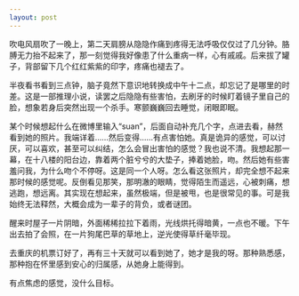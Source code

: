 ```yaml
---
layout: post
---
```

吹电风扇吹了一晚上，第二天肩膀从隐隐作痛到疼得无法呼吸仅仅过了几分钟。胳膊无力抬不起来了，那一刻觉得我好像患了什么重病一样，心有戚戚。后来拔了罐子，背部留下几个红红紫紫的印字，疼痛也褪去了。

半夜看书看到三点钟，脑子竟然下意识地转换成中午十二点，却忘记了是哪里的时差。这是一部推理小说，读罢之后隐隐有些害怕，去刷牙的时候盯着镜子里自己的脸，想象若身后突然出现一个杀手。寒颤巍巍回去睡觉，闭眼即眠。

某个时候想起什么在微博里输入“suan”，后面自动补充几个字，点进去看，赫然看到她的照片。我端详着……然后变得……有点害怕她。真是诡异的感觉，可以讨厌，可以喜欢，甚至可以纠结，怎么会冒出害怕的感觉？我也说不清。我想起那一幕，在十八楼的阳台边，靠着两个脏兮兮的大垫子，捧着她脸，吻。然后她有些害羞问我，为什么吻个不停呀。这是同一个人呀。怎么看这张照片，却完全想不起来那时候的感觉呢。反倒看见那笑，那明澈的眼睛，觉得陌生而遥远，心被刺痛，想逃跑，想远离。其实现在想起来，虽然极端，但是被甩，也是很常见的事。可是我始终无法释然，大概会成为一辈子的背负，或者谜团。

醒来时屋子一片阴暗，外面稀稀拉拉下着雨，光线烘托得暗黄，一点也不暖。下午出去拍了会照，在一片狗尾巴草的草地上，逆光使得草纤毫毕现。

去重庆的机票订好了，再有三十天就可以看到她了，她才是我的呀。那种熟悉感，那种抱在怀里感到安心的归属感，从她身上能得到。

有点焦虑的感觉，没什么目标。
